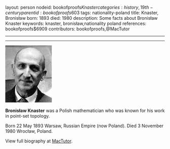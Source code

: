 layout: person
nodeid: bookofproofs$Knaster
categories: history,19th-century
parentid: bookofproofs$603
tags: nationality-poland
title: Knaster, Bronisław
born: 1893
died: 1980
description: Some facts about Bronisław Knaster
keywords: knaster, bronisław,nationality poland
references: bookofproofs$6909
contributors: bookofproofs,@MacTutor

---


---

![Knaster.jpg](https://github.com/bookofproofs/bookofproofs.github.io/blob/main/_sources/_assets/images/portraits/Knaster.jpg?raw=true)

**Bronisław Knaster** was a Polish mathematician who was known for his work in point-set topology.

Born 22 May 1893 Warsaw, Russian Empire (now Poland). Died 3 November 1980 Wrocław, Poland.


View full biography at [MacTutor](https://mathshistory.st-andrews.ac.uk/Biographies/Knaster/).